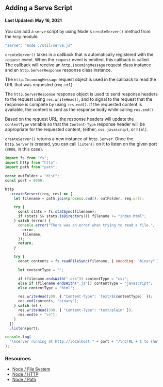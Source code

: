 ## Adding a Serve Script

#### Last Updated: May 16, 2021

You can add a `serve` script by using Node's `createServer()` method from the `http` module.

```js
"serve": "node ./util/serve.js"
```

`createServer()` takes in a callback that is automatically registered with the `request` event. When the `request` event is emitted, this callback is called. The callback will receive an `http.IncomingMessage` request class instance and an `http.ServerResponse` response class instance.

The `http.IncomingMessage` request object is used in the callback to read the URL that was requested (`req.url`).

The `http.ServerResponse` response object is used to send response headers to the request using `res.writeHead()`, and to signal to the request that the response is complete by using `res.end()`. If the requested content is available, the content is sent as the response body while calling `res.end()`.

Based on the request URL, the response headers will update the `contentType` variable so that the `Content-Type` response header will be appropriate for the requested content, (either, `css`, `javascript`, or `html`).

`createServer()` returns a new instance of `http.Server`. Once the `http.Server` is created, you can call `listen()` on it to listen on the given port (`8000`, in this case).

```js
import fs from "fs";
import http from "http";
import path from "path";

const outFolder = "dist";
const port = 8000;

http
  .createServer((req, res) => {
    let filename = path.join(process.cwd(), outFolder, req.url);

    try {
      const stats = fs.statSync(filename);
      if (stats && stats.isDirectory()) filename += "index.html";
    } catch (error) {
      console.error("There was an error when trying to read a file.", {
        error,
        filename,
      });
      return;
    }

    try {
      const contents = fs.readFileSync(filename, { encoding: "binary" });

      let contentType = "";

      if (filename.endsWith(".css")) contentType = "css";
      else if (filename.endsWith(".js")) contentType = "javascript";
      else contentType = "html";

      res.writeHead(200, { "Content-Type": `text/${contentType}` });
      res.end(contents, "binary");
    } catch (e) {
      res.writeHead(500, { "Content-Type": "text/plain" });
      res.end(e + "\n");
    }
  })
  .listen(port);

console.log(
  "\nserver running at http://localhost:" + port + "/\nCTRL + C to shutdown\n"
);
```

### Resources

- [Node / File System](https://nodejs.org/api/fs.html)
- [Node / HTTP](https://nodejs.org/api/http.html)
- [Node / Path](https://nodejs.org/api/path.html)
